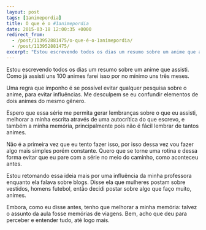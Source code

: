 ```yaml
---
layout: post
tags: [1animepordia]
title: O que é o #1animepordia
date: 2015-03-18 12:00:35 +0000
redirect_from:
  - /post/113952881475/o-que-é-o-1animepordia/
  - /post/113952881475/
excerpt: "Estou escrevendo todos os dias um resumo sobre um anime que assisti. Como já assisti uns 100 animes farei isso por no mínimo uns três meses."
---
```


Estou escrevendo todos os dias um resumo sobre um anime que assisti.
Como já assisti uns 100 animes farei isso por no mínimo uns três meses.

Uma regra que imponho é se possível evitar qualquer pesquisa sobre o
anime, para evitar influências. Me desculpem se eu confundir elementos
de dois animes do mesmo gênero.

Espero que essa série me permita gerar lembranças sobre o que eu
assisti, melhorar a minha escrita através de uma autocrítica do que
escrevo, e também a minha memória, principalmente pois não é fácil
lembrar de tantos animes.

Não é a primeira vez que eu tento fazer isso, por isso dessa vez vou
fazer algo mais simples porém constante. Quero que se torne uma rotina e
dessa forma evitar que eu pare com a série no meio do caminho, como
aconteceu antes.

Estou retomando essa ideia mais por uma influência da minha professora
enquanto ela falava sobre blogs. Disse ela que mulheres postam sobre
vestidos, homens futebol, então decidi postar sobre algo que faço muito,
animes.

Embora, como eu disse antes, tenho que melhorar a minha memória: talvez
o assunto da aula fosse memórias de viagens. Bem, acho que deu para
perceber e entender tudo, até logo mais.


